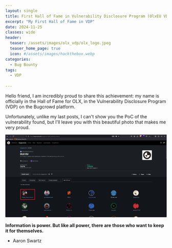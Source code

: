 ```yaml
---
layout: single
title: First Hall of Fame in Vulnerability Disclosure Program (OlxEU VDP)
excerpt: "My First Hall of Fame in VDP"
date: 2024-11-25
classes: wide
header:
  teaser: /assets/images/olx_vdp/olx_logo.jpeg
  teaser_home_page: true
  icon: #/assets/images/hackthebox.webp
categories:
  - Bug Bounty
tags:
  - VDP
  
---
```


Hello friend, I am incredibly proud to share this achievement: my name is officially in the Hall of Fame for OLX, in the Vulnerability Disclosure Program (VDP) on the Bugcrowd platform.

Unfortunately, unlike my last posts, I can't show you the PoC of the vulnerability found, but I'll leave you with this beautiful photo that makes me very proud.

![](/assets/images/olx_vdp/hall_of_fame_olx.png)

<strong>Information is power. But like all power, there are those who want to keep it for themselves.</strong>

- Aaron Swartz

